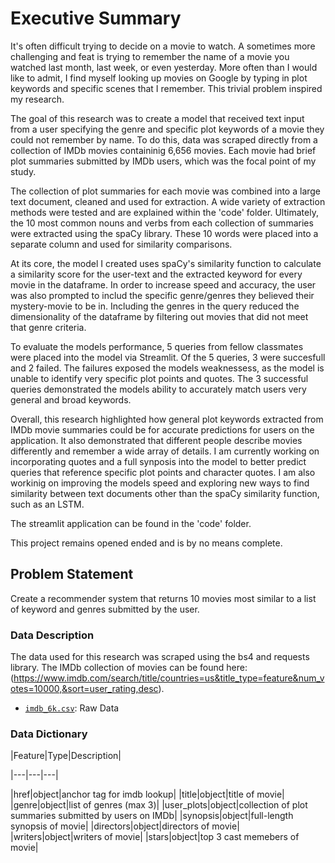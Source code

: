 # Executive Summary
It's often difficult trying to decide on a movie to watch. A sometimes more challenging and feat is trying to remember the name of a movie you watched last month, last week, or even yesterday. More often than I would like to admit, I find myself looking up movies on Google by typing in plot keywords and specific scenes that I remember. This trivial problem inspired my research.

The goal of this research was to create a model that received text input from a user specifying the genre and specific plot keywords of a movie they could not remember by name. To do this, data was scraped directly from a collection of IMDb movies containinig 6,656 movies. Each movie had brief plot summaries submitted by IMDb users, which was the focal point of my study.

The collection of plot summaries for each movie was combined into a large text document, cleaned and used for extraction. A wide variety of extraction methods were tested and are explained within the 'code' folder. Ultimately, the 10 most common nouns and verbs from each collection of summaries were extracted using the spaCy library. These 10 words were placed into a separate column and used for similarity comparisons.

At its core, the model I created uses spaCy's similarity function to calculate a similarity score for the user-text and the extracted keyword for every movie in the dataframe. In order to increase speed and accuracy, the user was also prompted to includ the specific genre/genres they believed their mystery-movie to be in. Including the genres in the  query reduced the dimensionality of the dataframe by filtering out movies that did not meet that genre criteria. 

To evaluate the models performance, 5 queries from fellow classmates were placed into the model via Streamlit. Of the 5 queries, 3 were succesfull and 2 failed. The failures exposed the models weaknessess, as the model is unable to identify very specific plot points and quotes. The 3 successful queries demonstrated the models ability to accurately match users very general and broad keywords. 

Overall, this research highlighted how general plot keywords extracted from IMDb movie summaries could be for accurate predictions for users on the application. It also demonstrated that different people describe movies differently and remember a wide array of details. I am currently working on incorporating quotes and a full synposis into the model to better predict queries that reference specific plot points and character quotes. I am also workinig on improving the models speed and exploring new ways to find similarity between text documents other than the spaCy similarity function, such as an LSTM. 

The streamlit application can be found in the 'code' folder. 

This project remains opened ended and is by no means complete.  



## Problem Statement
Create a recommender system that returns 10 movies most similar to a list of keyword and genres submitted by the user.
 

### Data Description 

The data used for this research was scraped using the bs4 and requests library. The IMDb collection of movies can be found here:(https://www.imdb.com/search/title/countries=us&title_type=feature&num_votes=10000,&sort=user_rating,desc). 

* [`imdb_6k.csv`](./data/imdb_6k.csv): Raw Data


### Data Dictionary

|Feature|Type|Description|

|---|---|---|

|href|object|anchor tag for imdb lookup|
|title|object|title of movie|
|genre|object|list of genres (max 3)|
|user_plots|object|collection of plot summaries submitted by users on IMDb|
|synopsis|object|full-length synopsis of movie|
|directors|object|directors of movie|
|writers|object|writers of movie|
|stars|object|top 3 cast memebers of movie|

